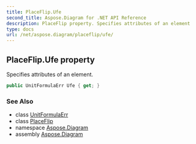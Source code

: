 ```yaml
---
title: PlaceFlip.Ufe
second_title: Aspose.Diagram for .NET API Reference
description: PlaceFlip property. Specifies attributes of an element
type: docs
url: /net/aspose.diagram/placeflip/ufe/
---
```

## PlaceFlip.Ufe property

Specifies attributes of an element.

```csharp
public UnitFormulaErr Ufe { get; }
```

### See Also

* class [UnitFormulaErr](../../unitformulaerr/)
* class [PlaceFlip](../)
* namespace [Aspose.Diagram](../../placeflip/)
* assembly [Aspose.Diagram](../../../)


